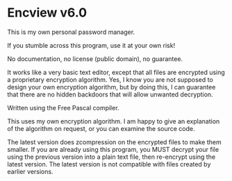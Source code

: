 Encview v6.0
==============
This is my own personal password manager.

If you stumble across this program, use it at your own risk!

No documentation, no license (public domain), no guarantee.

It works like a very basic text editor, except that all files are encrypted using a proprietary encryption algorithm.
Yes, I know you are not supposed to design your own encryption algorithm, but by doing this, I can guarantee that
there are no hidden backdoors that will allow unwanted decryption.

Written using the Free Pascal compiler.

This uses my own encryption algorithm. I am happy to give an explanation of the algorithm on request, or you can
examine the source code.

The latest version does zcompression on the encrypted files to make them smaller. 
If you are already using this program, you MUST decrypt your file using the previous version into a plain text file,
then re-encrypt using the latest version. The latest version is not compatible with files created by earlier versions.
